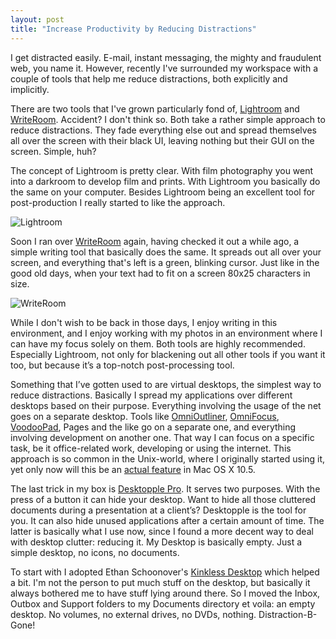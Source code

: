 ```yaml
---
layout: post
title: "Increase Productivity by Reducing Distractions"
---
```

I get distracted easily. E-mail, instant messaging, the mighty and fraudulent web, you name it. However, recently I've surrounded my workspace with a couple of tools that help me reduce distractions, both explicitly and implicitly.

There are two tools that I've grown particularly fond of, [Lightroom](http://www.adobe.com/products/photoshoplightroom/) and [WriteRoom](http://hogbaysoftware.com/projects/writeroom). Accident? I don't think so. Both take a rather simple approach to reduce distractions. They fade everything else out and spread themselves all over the screen with their black UI, leaving nothing but their GUI on the screen. Simple, huh?

The concept of Lightroom is pretty clear. With film photography you went into a darkroom to develop film and prints. With Lightroom you basically do the same on your computer. Besides Lightroom being an excellent tool for post-production I really started to like the approach.

![Lightroom](http://myskitch.com/mattie/picture_2-20070903-104524.jpg)

Soon I ran over [WriteRoom](http://hogbaysoftware.com/projects/writeroom) again, having checked it out a while ago, a simple writing tool that basically does the same. It spreads out all over your screen, and everything that's left is a green, blinking cursor. Just like in the good old days, when your text had to fit on a screen 80x25 characters in size.

![WriteRoom](http://myskitch.com/mattie/picture_1-20070903-104051.jpg)

While I don't wish to be back in those days, I enjoy writing in this environment, and I enjoy working with my photos in an environment where I can have my focus solely on them. Both tools are highly recommended. Especially Lightroom, not only for blackening out all other tools if you want it too, but because it&rsquo;s a top-notch post-processing tool.

Something that I&rsquo;ve gotten used to are virtual desktops, the simplest way to reduce distractions. Basically I spread my applications over different desktops based on their purpose. Everything involving the usage of the net goes on a separate desktop. Tools like [OmniOutliner](http://www.omnigroup.com/applications/omnioutliner/), [OmniFocus](http://www.omnigroup.com/applications/omnifocus/), [VoodooPad](http://www.flyingmeat.com/voodoopad/), Pages and the like go on a separate one, and everything involving development on another one. That way I can focus on a specific task, be it office-related work, developing or using the internet. This approach is so common in the Unix-world, where I originally started using it, yet only now will this be an [actual feature](http://www.apple.com/macosx/leopard/features/spaces.html) in Mac OS X 10.5.

The last trick in my box is [Desktopple Pro](http://foggynoggin.com/desktopple). It serves two purposes. With the press of a button it can hide your desktop. Want to hide all those cluttered documents during a presentation at a client&rsquo;s? Desktopple is the tool for you. It can also hide unused applications after a certain amount of time. The latter is basically what I use now, since I found a more decent way to deal with desktop clutter: reducing it. My Desktop is basically empty. Just a simple desktop, no icons, no documents.

To start with I adopted Ethan Schoonover's [Kinkless Desktop](http://kinkless.com/article/kinkless_desktop) which helped a bit. I'm not the person to put much stuff on the desktop, but basically it always bothered me to have stuff lying around there. So I moved the Inbox, Outbox and Support folders to my Documents directory et voila: an empty desktop. No volumes, no external drives, no DVDs, nothing. Distraction-B-Gone!